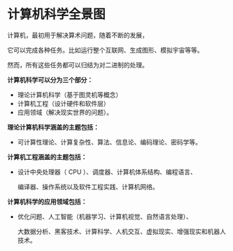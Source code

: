 # 计算机科学全景图


计算机，最初用于解决算术问题，随着不断的发展，

它可以完成各种任务。比如运行整个互联网、生成图形、模拟宇宙等等。

然而，所有这些任务都可以归结为对二进制的处理。

**计算机科学可以分为三个部分：**

- 理论计算机科学（基于图灵机等概念）
- 计算机工程（设计硬件和软件层）
- 应用领域（解决现实世界的问题）。

**理论计算机科学涵盖的主题包括：**

- 可计算性理论、计算复杂性、算法、信息论、编码理论、密码学等。

**计算机工程涵盖的主题包括：**

- 设计中央处理器（ CPU ）、调度器、计算机体系结构、编程语言、

  编译器、操作系统以及软件工程实践、计算机网络。

**计算机科学的应用领域包括：**

- 优化问题、人工智能（机器学习、计算机视觉、自然语言处理）、

  大数据分析、黑客技术、计算科学、人机交互、虚拟现实、增强现实和机器人技术。
